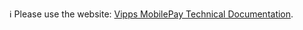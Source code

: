 ℹ️ Please use the website:
[Vipps MobilePay Technical Documentation](https://developer.vippsmobilepay.com/docs/APIs/management-api/).


<!-- This content has moved to https://github.com/vippsas/vipps-developer-docs/tree/main/docs/APIs/management-api -->
